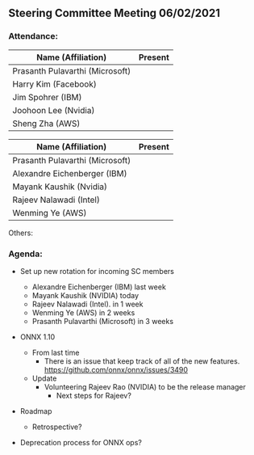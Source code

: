 ## Steering Committee Meeting 06/02/2021

### Attendance:

| Name (Affiliation)              | Present  |
| ------------------------------- | -------- |
| Prasanth Pulavarthi (Microsoft) |          |
| Harry Kim (Facebook)            |          |
| Jim Spohrer (IBM)               |          |
| Joohoon Lee (Nvidia)            |          |
| Sheng Zha (AWS)                 |          |

| Name (Affiliation)              | Present  |
| ------------------------------- | -------- |
| Prasanth Pulavarthi (Microsoft) |          |
| Alexandre Eichenberger (IBM)    |          |
| Mayank Kaushik (Nvidia)         |          |
| Rajeev Nalawadi (Intel)         |          |
| Wenming Ye (AWS)                |          |

Others:

### Agenda:

* Set up new rotation for incoming SC members
  * Alexandre Eichenberger (IBM)      last week
  * Mayank Kaushik (NVIDIA)           today
  * Rajeev Nalawadi (Intel).          in 1 week
  * Wenming Ye (AWS)                  in 2 weeks
  * Prasanth Pulavarthi (Microsoft)   in 3 weeks

* ONNX 1.10 
    * From last time
      * There is an issue that keep track of all of the new features. https://github.com/onnx/onnx/issues/3490
    * Update
      * Volunteering Rajeev Rao (NVIDIA) to be the release manager
        * Next steps for Rajeev?

* Roadmap
  * Retrospective?

* Deprecation process for ONNX ops?

